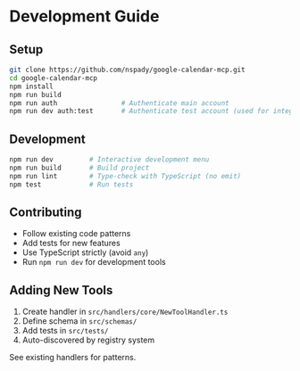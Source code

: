 # Development Guide

## Setup

```bash
git clone https://github.com/nspady/google-calendar-mcp.git
cd google-calendar-mcp
npm install
npm run build
npm run auth                # Authenticate main account
npm run dev auth:test       # Authenticate test account (used for integration tests) 
```

## Development

```bash
npm run dev         # Interactive development menu
npm run build       # Build project  
npm run lint        # Type-check with TypeScript (no emit)
npm test            # Run tests
```

## Contributing

- Follow existing code patterns
- Add tests for new features  
- Use TypeScript strictly (avoid `any`)
- Run `npm run dev` for development tools

## Adding New Tools

1. Create handler in `src/handlers/core/NewToolHandler.ts`
2. Define schema in `src/schemas/`  
3. Add tests in `src/tests/`
4. Auto-discovered by registry system

See existing handlers for patterns.
